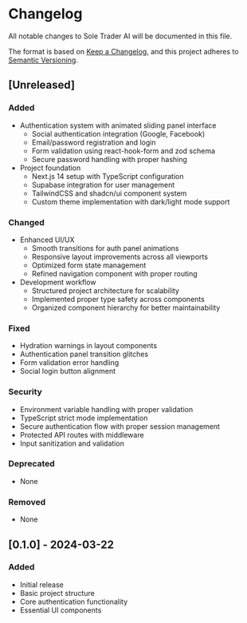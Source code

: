 # Changelog

All notable changes to Sole Trader AI will be documented in this file.

The format is based on [Keep a Changelog](https://keepachangelog.com/en/1.0.0/),
and this project adheres to [Semantic Versioning](https://semver.org/spec/v2.0.0.html).

## [Unreleased]

### Added
- Authentication system with animated sliding panel interface
  - Social authentication integration (Google, Facebook)
  - Email/password registration and login
  - Form validation using react-hook-form and zod schema
  - Secure password handling with proper hashing
- Project foundation
  - Next.js 14 setup with TypeScript configuration
  - Supabase integration for user management
  - TailwindCSS and shadcn/ui component system
  - Custom theme implementation with dark/light mode support

### Changed
- Enhanced UI/UX
  - Smooth transitions for auth panel animations
  - Responsive layout improvements across all viewports
  - Optimized form state management
  - Refined navigation component with proper routing
- Development workflow
  - Structured project architecture for scalability
  - Implemented proper type safety across components
  - Organized component hierarchy for better maintainability

### Fixed
- Hydration warnings in layout components
- Authentication panel transition glitches
- Form validation error handling
- Social login button alignment

### Security
- Environment variable handling with proper validation
- TypeScript strict mode implementation
- Secure authentication flow with proper session management
- Protected API routes with middleware
- Input sanitization and validation

### Deprecated
- None

### Removed
- None

## [0.1.0] - 2024-03-22

### Added
- Initial release
- Basic project structure
- Core authentication functionality
- Essential UI components